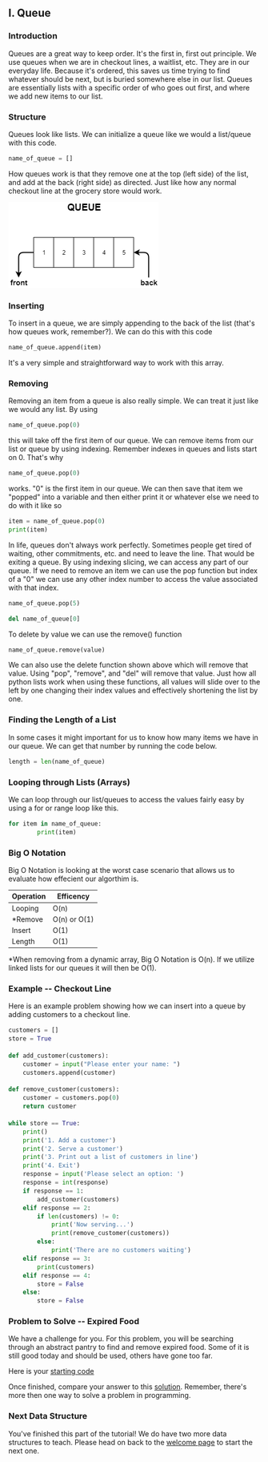 ## I. Queue
### Introduction
Queues are a great way to keep order. It's the first in, first out principle. We use queues when we are in checkout lines, a waitlist, etc. They are in our everyday life. Because it's ordered, this saves us time trying to find whatever should be next, but is buried somewhere else in our list. Queues are essentially lists with a specific order of who goes out first, and where we add new items to our list. 

### Structure
Queues look like lists. We can initialize a queue like we would a list/queue with this code.

```python
name_of_queue = []
```

How queues work is that they remove one at the top (left side) of the list, and add at the back (right side) as directed. Just like how any normal checkout line at the grocery store would work.

![](queuesAA.png)

### Inserting
To insert in a queue, we are simply appending to the back of the list (that's how queues work, remember?). We can do this with this code 

```python
name_of_queue.append(item)
```
It's a very simple and straightforward way to work with this array.

### Removing
Removing an item from a queue is also really simple. We can treat it just like we would any list. By using
 ```python 
 name_of_queue.pop(0)
 ``` 
 this will take off the first item of our queue. We can remove items from our list or queue by using indexing. Remember indexes in queues and lists start on 0. That's why 
 ```python
 name_of_queue.pop(0)
 ``` 
 works. "0" is the first item in our queue. We can then save that item we "popped" into a variable and then either print it or whatever else we need to do with it like so

```python
item = name_of_queue.pop(0) 
print(item)
```

In life, queues don't always work perfectly. Sometimes people get tired of waiting, other commitments, etc. and need to leave the line. That would be exiting a queue. By using indexing slicing, we can access any part of our queue. If we need to remove an item we can use the pop function but index of a "0" we can use any other index number to access the value associated with that index. 

```python
name_of_queue.pop(5)
```
```python
del name_of_queue[0]
```

To delete by value we can use the remove() function
```python
name_of_queue.remove(value)
```

We can also use the delete function shown above which will remove that value. Using "pop", "remove", and "del" will remove that value. Just how all python lists work when using these functions, all values will slide over to the left by one changing their index values and effectively shortening the list by one.

### Finding the Length of a List
In some cases it might important for us to know how many items we have in our queue. We can get that number by running the code below.

```python
length = len(name_of_queue)
```

### Looping through Lists (Arrays)
We can loop through our list/queues to access the values fairly easy by using a for or range loop like this.

```python
for item in name_of_queue:
        print(item)
```
### Big O Notation
Big O Notation is looking at the worst case scenario that allows us to evaluate how effecient our algorthim is.

Operation       | Efficency
----------------|-----------
Looping         | O(n)
*Remove         | O(n) or O(1)
Insert          | O(1)
Length          | O(1)

*When removing from a dynamic array, Big O Notation is O(n). If we utilize linked lists for our queues it will then be O(1).


### Example -- Checkout Line
Here is an example problem showing how we can insert into a queue by adding customers to a checkout line.

```python
customers = []
store = True

def add_customer(customers):
    customer = input("Please enter your name: ")
    customers.append(customer)

def remove_customer(customers): 
    customer = customers.pop(0)
    return customer

while store == True:
    print()
    print('1. Add a customer')
    print('2. Serve a customer')
    print('3. Print out a list of customers in line')
    print('4. Exit')
    response = input('Please select an option: ')
    response = int(response)
    if response == 1:
        add_customer(customers)
    elif response == 2:
        if len(customers) != 0:
            print('Now serving...')
            print(remove_customer(customers))
        else:
            print('There are no customers waiting')
    elif response == 3:
        print(customers)
    elif response == 4:
        store = False
    else:
        store = False 
```

### Problem to Solve -- Expired Food
We have a challenge for you. For this problem, you will be searching through an abstract pantry to find and remove expired food. Some of it is still good today and should be used, others have gone too far.

Here is your [starting code](1-pantry.py)

Once finished, compare your answer to this [solution](1-pantry_solution.py).
Remember, there's more then one way to solve a problem in programming. 

### Next Data Structure
You've finished this part of the tutorial! We do have two more data structures to teach.
Please head on back to the [welcome page](0-welcome.md) to start the next one.



